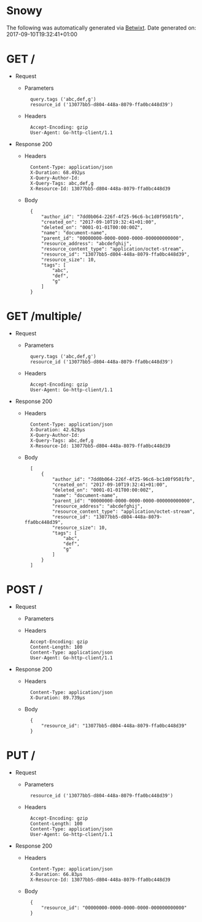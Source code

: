 # Snowy

The following was automatically generated via [Betwixt](https://github.com/simonrichardson/betwixt).
Date generated on: 2017-09-10T19:32:41+01:00
# GET /

+ Request
    + Parameters

            query.tags ('abc,def,g')
            resource_id ('13077bb5-d804-448a-8079-ffa0bc448d39')

    + Headers

            Accept-Encoding: gzip
            User-Agent: Go-http-client/1.1

+ Response 200
    + Headers

            Content-Type: application/json
            X-Duration: 68.492µs
            X-Query-Author-Id: 
            X-Query-Tags: abc,def,g
            X-Resource-Id: 13077bb5-d804-448a-8079-ffa0bc448d39

    + Body

            {
                "author_id": "7dd0b064-226f-4f25-96c6-bc1d0f9501fb",
                "created_on": "2017-09-10T19:32:41+01:00",
                "deleted_on": "0001-01-01T00:00:00Z",
                "name": "document-name",
                "parent_id": "00000000-0000-0000-0000-000000000000",
                "resource_address": "abcdefghij",
                "resource_content_type": "application/octet-stream",
                "resource_id": "13077bb5-d804-448a-8079-ffa0bc448d39",
                "resource_size": 10,
                "tags": [
                    "abc",
                    "def",
                    "g"
                ]
            }

# GET /multiple/

+ Request
    + Parameters

            query.tags ('abc,def,g')
            resource_id ('13077bb5-d804-448a-8079-ffa0bc448d39')

    + Headers

            Accept-Encoding: gzip
            User-Agent: Go-http-client/1.1

+ Response 200
    + Headers

            Content-Type: application/json
            X-Duration: 42.629µs
            X-Query-Author-Id: 
            X-Query-Tags: abc,def,g
            X-Resource-Id: 13077bb5-d804-448a-8079-ffa0bc448d39

    + Body

            [
                {
                    "author_id": "7dd0b064-226f-4f25-96c6-bc1d0f9501fb",
                    "created_on": "2017-09-10T19:32:41+01:00",
                    "deleted_on": "0001-01-01T00:00:00Z",
                    "name": "document-name",
                    "parent_id": "00000000-0000-0000-0000-000000000000",
                    "resource_address": "abcdefghij",
                    "resource_content_type": "application/octet-stream",
                    "resource_id": "13077bb5-d804-448a-8079-ffa0bc448d39",
                    "resource_size": 10,
                    "tags": [
                        "abc",
                        "def",
                        "g"
                    ]
                }
            ]

# POST /

+ Request
    + Parameters


    + Headers

            Accept-Encoding: gzip
            Content-Length: 100
            Content-Type: application/json
            User-Agent: Go-http-client/1.1

+ Response 200
    + Headers

            Content-Type: application/json
            X-Duration: 89.739µs

    + Body

            {
                "resource_id": "13077bb5-d804-448a-8079-ffa0bc448d39"
            }

# PUT /

+ Request
    + Parameters

            resource_id ('13077bb5-d804-448a-8079-ffa0bc448d39')

    + Headers

            Accept-Encoding: gzip
            Content-Length: 100
            Content-Type: application/json
            User-Agent: Go-http-client/1.1

+ Response 200
    + Headers

            Content-Type: application/json
            X-Duration: 66.83µs
            X-Resource-Id: 13077bb5-d804-448a-8079-ffa0bc448d39

    + Body

            {
                "resource_id": "00000000-0000-0000-0000-000000000000"
            }


